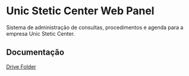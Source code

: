 
# Unic Stetic Center Web Panel

Sistema de administração de consultas, procedimentos e agenda para a empresa Unic Stetic Center.



## Documentação

[Drive Folder](https://drive.google.com/drive/folders/1obygPQIBX4BOpJ64vyn7YER8-zNijbfH?usp=sharing)
